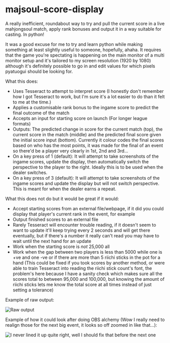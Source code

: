 # majsoul-score-display
A really inefficient, roundabout way to try and pull the current score in a live mahjongsoul match, apply rank bonuses and output it in a way suitable for casting. In python!

It was a good excuse for me to try and learn python while making something at least slightly useful to someone, hopefully, ahaha. It requires that the game you're spectating is happening on the main monitor of a multi monitor setup and it's tailored to my screen resolution (1920 by 1080) although it's definitely possible to go in and edit values for which pixels pyatuogui should be looking for.

What this does:

- Uses Tesseract to attempt to interpret score (I honestly don't remember how I got Tesseract to work, but I'm sure it's a lot easier to do than it felt to me at the time.)
- Applies a customisable rank bonus to the ingame score to predict the final outcome of the match
- Accepts an input for starting score on launch (For longer league formats)
- Outputs: The predicted change in score for the current match (top), the current score in the match (middle) and the predicted final score given the initial score input (bottom). Currently it colour codes the final scores based on who has the most points, it was made for the final of an event so there'd be a player very clearly in 1st, 2nd and 3rd...
- On a key press of 1 (default): It will attempt to take screenshots of the ingame scores, update the display, then automatically switch the perspective to the player to the right. Ideally this is to be used when the dealer switches.
- On a key press of 3 (default): It will attempt to take screenshots of the ingame scores and update the display but will not switch perspective. This is meant for when the dealer earns a repeat.

What this does not do but it would be great if it would:

- Accept starting scores from an external file/webpage, if it did you could display that player's current rank in the event, for example
- Output finished scores to an external file
- Rarely Tesseract will encounter trouble reading, if it doesn't seem to want to update it'll keep trying every 2 seconds and will get there eventually, but if there's a number it really can't read you may have to wait until the next hand for an update
- Work when the starting score is *not* 25,000 all
- Work when the gap between two players is less than 5000 while one is +ve and one -ve or if there are more than 5 riichi sticks in the pot for a hand (This could be fixed if you took scores by another method, or were able to train Tesseract into reading the riichi stick count's font, the problem's here because I have a sanity check which makes sure all the scores total to between 95,000 and 100,000, but knowing the amount of riichi sticks lets me know the total score at all times instead of just setting a tolerance)

Example of raw output:

![Raw output](https://cdn.discordapp.com/attachments/270668804030201856/971417364887396372/unknown.png)

Example of how it could look after doing OBS alchemy (Wow I really need to realign those for the next big event, it looks so off zoomed in like that...):

![I never lined it up quite right, well I should fix that before the next one](https://cdn.discordapp.com/attachments/270668804030201856/971417921349902386/unknown.png)
